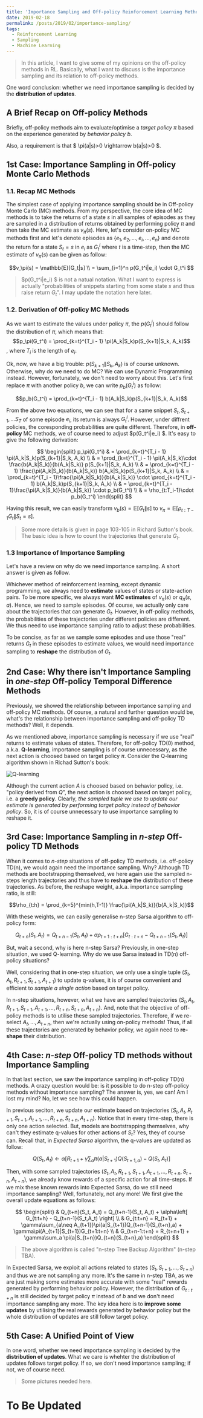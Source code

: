 ```yaml
---
title: 'Importance Sampling and Off-policy Reinforcement Learning Methods'
date: 2019-02-18
permalink: /posts/2019/02/importance-sampling/
tags:
  - Reinforcement Learning
  - Sampling
  - Machine Learning
---
```


> In this article, I want to give some of my opinions on the off-policy 
methods in RL. Basically, what I want to discuss is the importance
sampling and its relation to off-policy methods.

One word conclusion:  whether we need importance sampling is decided by the  **distribution of updates**.

## A Brief Recap on Off-policy Methods
Briefly, off-policy methods aim to evaluate/optimise a *target policy* $\pi$ based on the experience generated by *behavior policy* $b$.

Also, a requirement is that $ \pi(a\|s)>0 \rightarrow b(a\|s)>0 $.

## 1st Case: Importance Sampling in Off-policy Monte Carlo Methods

### 1.1. Recap MC Methods
The simplest case of applying importance sampling should be in Off-policy Monte Carlo
(MC) methods. From my perspective, the core idea of MC methods is to take the returns of a state $s$ in all samples of episodes as they are sampled in a distribution of returns obtained by performing policy $\pi$ and then take the MC estimate as $v_\pi(s)$. Here, let's consider on-policy MC methods first and let's denote episodes as $\{e_1, e_2, \dots, e_i, \dots, e_n\}$ and denote the return for a state $S_t =s$ in $e_i$ as $G_t^i$ where $t$ is a time-step, then the MC estimate of $v_\pi(s)$ can be given as follow:

$$v_\pi(s) = \mathbb{E}[G_t|s] \\ = \sum_{i=1}^n p(G_t^i|e_i) \cdot G_t^i $$

> $p(G_t^i\|e_i) $ is not a natual notation. What I want to express is actually "probabilities of snippets starting from some state $s$ and thus raise return $G_t$". I may update the notation here later.

### 1.2. Derivation of Off-policy MC Methods

As we want to estimate the values under policy $\pi$, the $p(G_t^i)$ should follow the distribution of $\pi$, which means that:
$$p_\pi(G_t^i) = \prod_{k=t}^{T_i - 1} \pi(A_k|S_k)p(S_{k+1}|S_k, A_k)$$,
where $T_i$ is the length of $e_i$.

Ok, now, we have a big trouble: $p(S_{k+1}\|S_k, A_k)$ is of course unknown. Otherwise, why do we need to do MC? We can use Dynamic Programming instead. However, fortunately, we don't need to worry about this. Let's first replace $\pi$ with another policy $b$, we can write $p_b(G_t^i)$ as  follow:

$$p_b(G_t^i) = \prod_{k=t}^{T_i - 1} b(A_k|S_k)p(S_{k+1}|S_k, A_k)$$

From the above two equations, we can see that for a same snippet $S_t, S_{t+1}, \dots S_{T}$ of some episode $e_i$, its return is always $G_t^i$. However, under diffrent policies, the coresponding probabilities are quite different. Therefore, in **off-policy** MC methods, we of course need to adjust $p(G_t^i\|e_i) $. It's easy to give the following derivation:

$$
\begin{split}
p_\pi(G_t^i) & = \prod_{k=t}^{T_i - 1} \pi(A_k|S_k)p(S_{k+1}|S_k, A_k) \\
& = \prod_{k=t}^{T_i - 1} \pi(A_k|S_k)\cdot \frac{b(A_k|S_k)}{b(A_k|S_k)} p(S_{k+1}|S_k, A_k) \\
& = \prod_{k=t}^{T_i - 1} \frac{\pi(A_k|S_k)}{b(A_k|S_k)} b(A_k|S_k)p(S_{k+1}|S_k, A_k) \\
& = \prod_{k=t}^{T_i - 1}\frac{\pi(A_k|S_k)}{b(A_k|S_k)} \cdot \prod_{k=t}^{T_i - 1} b(A_k|S_k)p(S_{k+1}|S_k, A_k) \\
& = \prod_{k=t}^{T_i - 1}\frac{\pi(A_k|S_k)}{b(A_k|S_k)} \cdot p_b(G_t^i) \\
& = \rho_{t:T_i-1}\cdot p_b(G_t^i)
\end{split}
$$

Having this result, we can easily transform $v_b(s)=\mathbb{E}[G_t\|s]$ to $v_\pi=\mathbb{E}[\rho_{t:T-1}G_t\|S_t=s]$. 

> Some more details is given in page 103-105 in Richard Sutton's book. The basic idea is how to count the trajectories that generate $G_t$.

### 1.3 Importance of Importance Sampling
Let's have a review on why do we need importance sampling. A short answer is given as follow.

Whichever method of reinforcement learning, except dynamic programming, we always need to **estimate** values of states or state-action pairs. To be more specific, we always want  **MC estimates** of $v_\pi(s)$ or $q_\pi(s,a)$. Hence, we need to sample episodes. Of course, we actually only care about the trajectories that can generate $G_t$. However, in off-policy methods, the probabilities of these trajectories under different policies are different. We thus need to use importance sampling ratio to adjust these probabilities.

To be concise, as far as we sample some episodes and use those "real" returns $G_t$ in these episodes to estimate values, we would need importance sampling to **reshape** the distribution of $G_t$.

## 2nd Case: Why there isn't Importance Sampling in *one-step* Off-policy Temporal Difference Methods

Previously, we showed the relationship between importance sampling and off-policy MC methods. Of course, a natural and further question would be, what's the relationship between importance sampling and off-policy TD methods? Well, it depends. 

As we mentioned above, importance sampling is necessary if we use "real" returns to estimate values of states. Therefore, for off-policy TD(0) method, a.k.a. **Q-learning**, importance sampling is of course unnecessary, as the next action is choosed based on target policy $\pi$. Consider the Q-learning algorithm shown in Richad Sutton's book:

![Q-learning](https://cdn-images-1.medium.com/max/1600/1*_CRZzhrq1KDI2yKYq5AREg.png)

Although the current action $A$ is choosed based on behavior policy, i.e. "policy derived from $Q$", the next action is choosed based on target policy, i.e. a **greedy policy**. Clearly, *the sampled tuple we use to update our estimate is generated by performing target policy instead of  behavior policy*. So, it is of course unnecessary to use importance sampling to reshape it.

## 3rd Case: Importance Sampling in *n-step* Off-policy TD Methods

When it comes to *n-step* situations of off-policy TD methods, i.e. off-policy TD(n), we would again need the importance sampling. Why? Although TD methods are bootstrapping themselved, we here again use the sampled n-steps length trajectories and thus have to **reshape** the distribution of these trajectories. As before, the reshape weight, a.k.a. importance sampling ratio, is still:

$$\rho_{t:h} = \prod_{k=5}^{min(h,T-1)} \frac{\pi(A_k|S_k)}{b(A_k|S_k)}$$

With these weights, we can easily generalise n-step Sarsa algorithm to off-policy form:

$$Q_{t+n}(S_t, A_t) = Q_{t+n-1}(S_t, A_t) + \alpha\rho_{t+1:t+n}[G_{t:t+n} - Q_{t+n-1}(S_t, A_t)]$$

But, wait a second, why is here n-step Sarsa? Previously, in one-step situation, we used Q-learning. Why do we use Sarsa instead in TD(n) off-policy situations?

Well, considering that in one-step situation, we only use a single tuple $(S_t, A_t, R_{t+1}, S_{t+1}, A_{t+1})$ to update q-values, it is of course convenient and efficient to *sample a single action* based on target policy.

In n-step situations, however, what we have are sampled trajectories $(S_t, A_t, R_{t+1}, S_{t+1}, A_{t+1}, \dots, R_{t+n}, S_{t+n}, A_{t+n})$. And, note that the objective of off-policy methods is to utilise these sampled trajectories. Therefore, if we re-select $A_t, \dots, A_{t+n}$, then we're actually using on-policy methods! Thus, if all these trajectories are generated by behavior policy, we again need to **re-shape** their distribution.

## 4th Case: *n-step* Off-policy TD methods without Importance Sampling

In that last section, we saw the importance sampling in off-policy TD(n) methods. A crazy question would be: is it possible to do n-step off-policy methods without importance sampling? The answer is, yes, we can! Am I lost my mind? No, let we see how this could happen.

In previous seciton, we update our estimate based on trajectories $(S_t, A_t, R_{t+1}, S_{t+1}, A_{t+1}, \dots, R_{t+n}, S_{t+n}, A_{t+n})$. Notice that in every time-step, there is only one action selected. But, models are bootstrapping themselves, why can't they estimate q-values for other actions of $S_t$? Yes, they of course can. Recall that, in *Expected Sarsa* algorithm, the q-values are updated as follow:

$$Q(S_t, A_t) \leftarrow \alpha\left[ R_{t+1} + \gamma\sum_a \pi(a|S_{t+1})Q(S_{t+1, a}) - Q(S_t, A_t) \right]$$

Then, with some sampled trajectories $(S_t, A_t, R_{t+1}, S_{t+1}, A_{t+1}, \dots, R_{t+n}, S_{t+n}, A_{t+n})$, we already know rewards of a specific action for all time-steps. If we mix these known rewards into Expected Sarsa, do we still need importance sampling? Well, fortunately, not any more! We first give the overall update equations as follows:

$$
\begin{split}
& Q_{t+n}(S_t, A_t) = Q_{t+n-1}(S_t, A_t) + \alpha\left[ G_{t:t+h} - Q_{t+n-1}(S_t,A_t) \right] \\
& G_{t:t+n} = R_{t+1} + \gamma\sum_{a\neq A_{t+1}}\pi(a|S_{t+1})Q_{t+n-1}(S_{t+n},a) + \gamma\pi(A_{t+1}|S_{t+1})G_{t+1:t+n} \\
& G_{t+n-1:t+n} = R_{t+n+1} + \gamma\sum_a \pi(a|S_{t+n})Q_{t+n}(S_{t+n},a)
\end{split}
$$

> The above algorithm is called "n-step Tree Backup Algorithm" (n-step TBA).

In Expected Sarsa, we exploit all actions related to states $(S_t, S_{t+1}, \dots, S_{t+n})$ and thus we are not sampling any more. It's the same in n-step TBA, as we are just making some estimates more accurate with some "real" rewards generated by performing behavior policy. However, the distribution of $G_{t:t+n}$ is still decided by target policy $\pi$ instead of $b$ and we don't need importance sampling any more. The key idea here is to **improve some updates** by utilising the real rewards generated by behavior policy but the whole distribution of updates are still follow target policy.

## 5th Case: A Unified Point of View

In one word, whether we need importance sampling is decided by the  **distribution of updates**. What we care is whehter the distribution of updates follows target policy. If so, we don't need importance sampling; if not, we of course need.

> Some pictures needed here.

# To Be Updated
